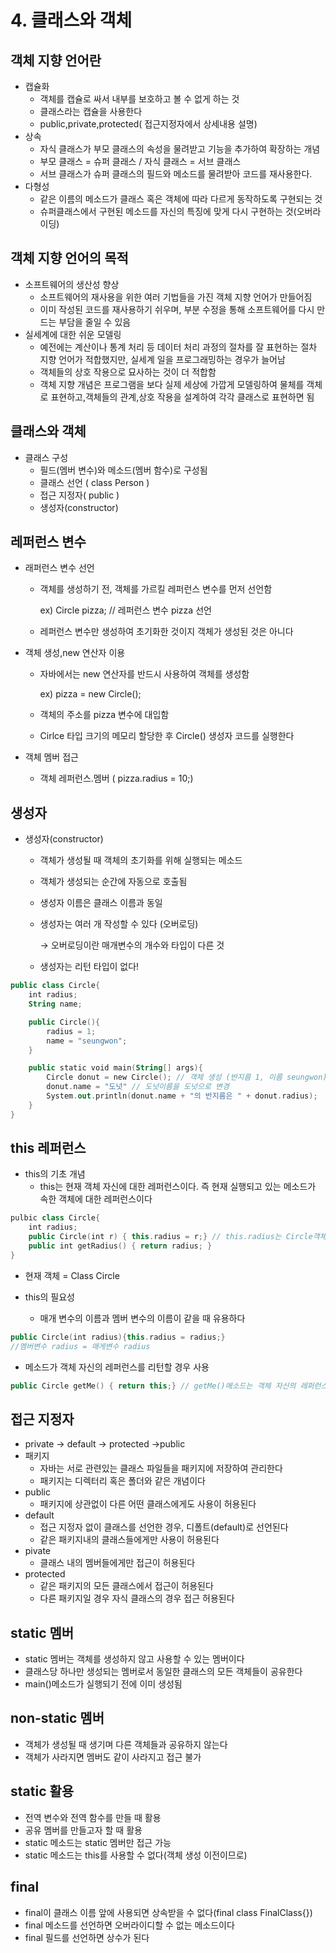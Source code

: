 # 4. 클래스와 객체

## 객체 지향 언어란

- 캡슐화
    - 객체를 캡슐로 싸서 내부를 보호하고 볼 수 없게 하는 것
    - 클래스라는 캡슐을 사용한다
    - public,private,protected( 접근지정자에서 상세내용 설명)
- 상속
    - 자식 클래스가 부모 클래스의 속성을 물려받고 기능을 추가하여 확장하는 개념
    - 부모 클래스  = 슈퍼 클래스 /  자식 클래스 = 서브 클래스
    - 서브 클래스가 슈퍼 클래스의 필드와 메소드를 물려받아 코드를 재사용한다.
- 다형성
    - 같은 이름의 메소드가 클래스 혹은 객체에 따라 다르게 동작하도록 구현되는 것
    - 슈퍼클래스에서 구현된 메소드를 자신의 특징에 맞게 다시 구현하는 것(오버라이딩)

## 객체 지향 언어의 목적

- 소프트웨어의 생산성 향상
    - 소프트웨어의 재사용을 위한 여러 기법들을 가진 객체 지향 언어가 만들어짐
    - 이미 작성된 코드를 재사용하기 쉬우며, 부분 수정을 통해 소프트웨어를 다시 만드는 부담을 줄일 수 있음
- 실세계에 대한 쉬운 모델링
    - 예전에는 계산이나 통계 처리 등 데이터 처리 과정의 절차를 잘 표현하는 절차 지향 언어가 적합했지만, 실세계 일을 프로그래밍하는 경우가 늘어남
    - 객체들의 상호 작용으로 묘사하는 것이 더 적합함
    - 객체 지향 개념은 프로그램을 보다 실제 세상에 가깝게 모델링하여 물체를 객체로 표현하고,객체들의 관계,상호 작용을 설계하여 각각 클래스로 표현하면 됨

## 클래스와 객체

- 클래스 구성
    - 필드(멤버 변수)와 메소드(멤버 함수)로 구성됨
    - 클래스 선언 ( class Person )
    - 접근 지정자( public )
    - 생성자(constructor)

## 레퍼런스 변수

- 래퍼런스 변수 선언
    - 객체를 생성하기 전, 객체를 가르킬 레퍼런스 변수를 먼저 선언함

        ex) Circle pizza; // 레퍼런스 변수 pizza 선언

    - 레퍼런스 변수만 생성하여 초기화한 것이지 객체가 생성된 것은 아니다

- 객체 생성,new 연산자 이용
    - 자바에서는 new 연산자를 반드시 사용하여 객체를 생성함

        ex) pizza = new Circle();

    - 객체의 주소를 pizza 변수에 대입함
    - Cirlce 타입 크기의 메모리 할당한 후 Circle() 생성자 코드를 실행한다

- 객체 멤버 접근
    - 객체 레퍼런스.멤버 ( pizza.radius = 10;)

## 생성자

- 생성자(constructor)
    - 객체가 생성될 때 객체의 초기화를 위해 실행되는 메소드
    - 객체가 생성되는 순간에 자동으로 호출됨
    - 생성자 이름은 클래스 이름과 동일
    - 생성자는 여러 개 작성할 수 있다 (오버로딩)

        → 오버로딩이란 매개변수의 개수와 타입이 다른 것

    - 생성자는 리턴 타입이 없다!

```kotlin
public class Circle{
	int radius;
	String name;

	public Circle(){
		radius = 1;
		name = "seungwon";
	}

	public static void main(String[] args){
		Circle donut = new Circle(); // 객체 생성 (반지름 1, 이름 seungwon)
		donut.name = "도넛" // 도넛이름을 도넛으로 변경
		System.out.println(donut.name + "의 반지름은 " + donut.radius);
	}
}
```

## this 레퍼런스

- this의 기초 개념
    - this는 현재 객체 자신에 대한 레퍼런스이다. 즉 현재 실행되고 있는 메소드가 속한 객체에 대한 레퍼런스이다

```kotlin
pulbic class Circle{
	int radius;
	public Circle(int r) { this.radius = r;} // this.radius는 Circle객체의 radius를 가르킴
	public int getRadius() { return radius; } 
}
```

- 현재 객체 = Class Circle

- this의 필요성
    - 매개 변수의 이름과 멤버 변수의 이름이 같을 때 유용하다

```kotlin
public Circle(int radius){this.radius = radius;}
//멤버변수 radius = 매게변수 radius
```

- 메소드가 객체 자신의 레퍼런스를 리턴할 경우 사용

```kotlin
public Circle getMe() { return this;} // getMe()메소드는 객체 자신의 레퍼런스를 리턴
```

## 접근 지정자

- private → default → protected →public
- 패키지
    - 자바는 서로 관련있는 클래스 파일들을 패키지에 저장하여 관리한다
    - 패키지는 디렉터리 혹은 폴더와 같은 개념이다
- public
    - 패키지에 상관없이 다른 어떤 클래스에게도 사용이 허용된다
- default
    - 접근 지정자 없이 클래스를 선언한 경우, 디폴트(default)로 선언된다
    - 같은 패키지내의 클래스들에게만 사용이 허용된다
- pivate
    - 클래스 내의 멤버들에게만 접근이 허용된다
- protected
    - 같은 패키지의 모든 클래스에서 접근이 허용된다
    - 다른 패키지일 경우 자식 클래스의 경우 접근 허용된다

## static 멤버

- static 멤버는 객체를 생성하지 않고 사용할 수 있는 멤버이다
- 클래스당 하나만 생성되는 멤버로서 동일한 클래스의 모든 객체들이 공유한다
- main()메소드가 실행되기 전에 이미 생성됨

## non-static 멤버

- 객체가 생성될 때 생기며 다른 객체들과 공유하지 않는다
- 객체가 사라지면 멤버도 같이 사라지고 접근 불가

## static 활용

- 전역 변수와 전역 함수를 만들 때 활용
- 공유 멤버를 만들고자 할 때 활용
- static 메소드는 static 멤버만 접근 가능
- static 메소드는 this를 사용할 수 없다(객체 생성 이전이므로)

## final

- final이 클래스 이름 앞에 사용되면 상속받을 수 없다(final class FinalClass{})
- final 메소드를 선언하면 오버라이디할 수 없는 메소드이다
- final 필드를 선언하면 상수가 된다